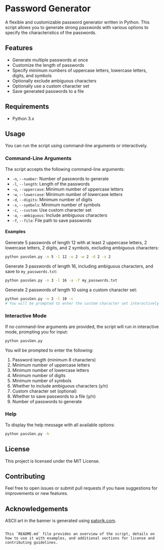 
# Password Generator

A flexible and customizable password generator written in Python. This script allows you to generate strong passwords with various options to specify the characteristics of the passwords.

## Features

- Generate multiple passwords at once
- Customize the length of passwords
- Specify minimum numbers of uppercase letters, lowercase letters, digits, and symbols
- Optionally exclude ambiguous characters
- Optionally use a custom character set
- Save generated passwords to a file

## Requirements

- Python 3.x

## Usage

You can run the script using command-line arguments or interactively.

### Command-Line Arguments

The script accepts the following command-line arguments:

- `-n`, `--number`: Number of passwords to generate
- `-l`, `--length`: Length of the passwords
- `-u`, `--uppercase`: Minimum number of uppercase letters
- `-w`, `--lowercase`: Minimum number of lowercase letters
- `-d`, `--digits`: Minimum number of digits
- `-s`, `--symbols`: Minimum number of symbols
- `-c`, `--custom`: Use custom character set
- `-a`, `--ambiguous`: Include ambiguous characters
- `-f`, `--file`: File path to save passwords

#### Examples

Generate 5 passwords of length 12 with at least 2 uppercase letters, 2 lowercase letters, 2 digits, and 2 symbols, excluding ambiguous characters:

```sh
python passGen.py -n 5 -l 12 -u 2 -w 2 -d 2 -s 2
```

Generate 3 passwords of length 16, including ambiguous characters, and save to `my_passwords.txt`:

```sh
python passGen.py -n 3 -l 16 -a -f my_passwords.txt
```

Generate 2 passwords of length 10 using a custom character set:

```sh
python passGen.py -n 2 -l 10 -c
# You will be prompted to enter the custom character set interactively
```

### Interactive Mode

If no command-line arguments are provided, the script will run in interactive mode, prompting you for input:

```sh
python passGen.py
```

You will be prompted to enter the following:

1. Password length (minimum 8 characters)
2. Minimum number of uppercase letters
3. Minimum number of lowercase letters
4. Minimum number of digits
5. Minimum number of symbols
6. Whether to include ambiguous characters (y/n)
7. Custom character set (optional)
8. Whether to save passwords to a file (y/n)
9. Number of passwords to generate

### Help

To display the help message with all available options:

```sh
python passGen.py -h
```

## License

This project is licensed under the MIT License.

## Contributing

Feel free to open issues or submit pull requests if you have suggestions for improvements or new features.

## Acknowledgements

ASCII art in the banner is generated using [patorjk.com](http://patorjk.com/software/taag/).
```

This `README.md` file provides an overview of the script, details on how to use it with examples, and additional sections for license and contributing guidelines.